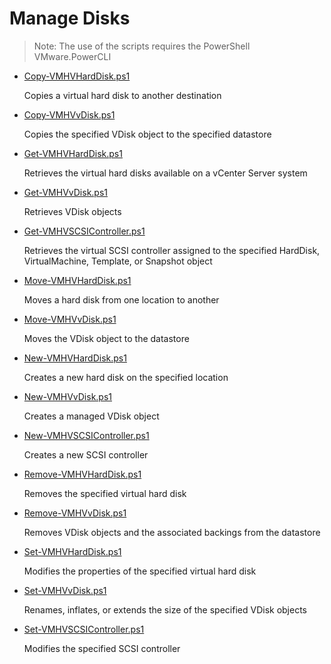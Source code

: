 # Manage Disks

> Note: The use of the scripts requires the PowerShell VMware.PowerCLI

+ [Copy-VMHVHardDisk.ps1](./Copy-VMHVHardDisk.ps1)

  Copies a virtual hard disk to another destination

+ [Copy-VMHVvDisk.ps1](./Copy-VMHVvDisk.ps1)

  Copies the specified VDisk object to the specified datastore
  
+ [Get-VMHVHardDisk.ps1](./Get-VMHVHardDisk.ps1)

  Retrieves the virtual hard disks available on a vCenter Server system
  
+ [Get-VMHVvDisk.ps1](./Get-VMHVvDisk.ps1)

  Retrieves VDisk objects
  
+ [Get-VMHVSCSIController.ps1](./Get-VMHVSCSIController.ps1)

  Retrieves the virtual SCSI controller assigned to the specified HardDisk, VirtualMachine, Template, or Snapshot object
  
+ [Move-VMHVHardDisk.ps1](./Move-VMHVHardDisk.ps1)

  Moves a hard disk from one location to another
  
+ [Move-VMHVvDisk.ps1](./Move-VMHVvDisk.ps1)

  Moves the VDisk object to the datastore
  
+ [New-VMHVHardDisk.ps1](./New-VMHVHardDisk.ps1)

  Creates a new hard disk on the specified location
  
+ [New-VMHVvDisk.ps1](./New-VMHVvDisk.ps1)

  Creates a managed VDisk object

+ [New-VMHVSCSIController.ps1](./New-VMHVSCSIController.ps1)

  Creates a new SCSI controller
  
+ [Remove-VMHVHardDisk.ps1](./Remove-VMHVHardDisk.ps1)

  Removes the specified virtual hard disk
  
+ [Remove-VMHVvDisk.ps1](./Remove-VMHVvDisk.ps1)

  Removes VDisk objects and the associated backings from the datastore
  
+ [Set-VMHVHardDisk.ps1](./Set-VMHVHardDisk.ps1)

  Modifies the properties of the specified virtual hard disk
  
+ [Set-VMHVvDisk.ps1](./Set-VMHVvDisk.ps1)

  Renames, inflates, or extends the size of the specified VDisk objects

+ [Set-VMHVSCSIController.ps1](./Set-VMHVSCSIController.ps1)

  Modifies the specified SCSI controller